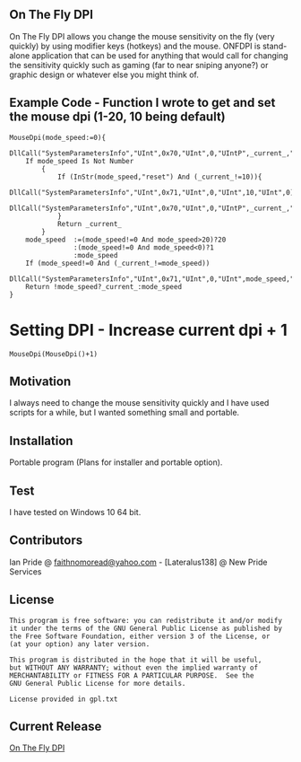 ## On The Fly DPI

On The Fly DPI allows you change the mouse sensitivity on the fly (very quickly) by using modifier keys (hotkeys) and the mouse. ONFDPI is stand-alone application that can be used for anything that would call for changing the sensitivity quickly such as gaming (far to near sniping anyone?) or graphic design or whatever else you might think of. 

## Example Code - Function I wrote to get and set the mouse dpi (1-20, 10 being default)

```
MouseDpi(mode_speed:=0){ 
	DllCall("SystemParametersInfo","UInt",0x70,"UInt",0,"UIntP",_current_,"UInt",0)
	If mode_speed Is Not Number
		{
			If (InStr(mode_speed,"reset") And (_current_!=10)){
				DllCall("SystemParametersInfo","UInt",0x71,"UInt",0,"UInt",10,"UInt",0)
				DllCall("SystemParametersInfo","UInt",0x70,"UInt",0,"UIntP",_current_,"UInt",0)
			}
			Return _current_
		}
	mode_speed	:=(mode_speed!=0 And mode_speed>20)?20
				:(mode_speed!=0 And mode_speed<0)?1
				:mode_speed
	If (mode_speed!=0 And (_current_!=mode_speed))
		DllCall("SystemParametersInfo","UInt",0x71,"UInt",0,"UInt",mode_speed,"UInt",0)
	Return !mode_speed?_current_:mode_speed
}
```
# Setting DPI - Increase current dpi + 1
```
MouseDpi(MouseDpi()+1)
``` 
## Motivation

I always need to change the mouse sensitivity quickly and I have used scripts for a while, but I wanted something small and portable.

## Installation

Portable program (Plans for installer and portable option).


## Test
I have tested on Windows 10 64 bit.

## Contributors

Ian Pride @ faithnomoread@yahoo.com - [Lateralus138] @ New Pride Services 

## License

	This program is free software: you can redistribute it and/or modify
    it under the terms of the GNU General Public License as published by
    the Free Software Foundation, either version 3 of the License, or
    (at your option) any later version.

    This program is distributed in the hope that it will be useful,
    but WITHOUT ANY WARRANTY; without even the implied warranty of
    MERCHANTABILITY or FITNESS FOR A PARTICULAR PURPOSE.  See the
    GNU General Public License for more details.

	License provided in gpl.txt

## Current Release
[On The Fly DPI](https://github.com/Lateralus138/OnTheFlyDpi/raw/master/OnTheFlyDPI.exe)
